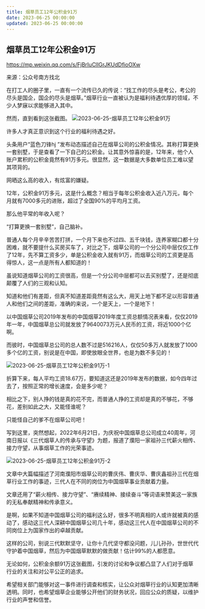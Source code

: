```yaml
---
title: 烟草员工12年公积金91万
date: 2023-06-25 00:00:00
updated: 2023-06-25 00:00:00
---
```



## 烟草员工12年公积金91万



https://mp.weixin.qq.com/s/FjBrIuClIGrJKUdDfioOXw


来源：公众号南方找北 

在打工人的圈子里，一直有一个流传已久的传说：“找工作的尽头是考公，考公的尽头是国企，国企的尽头是烟草。”烟草行业一直被认为是福利待遇优厚的领域，不少人梦寐以求能够进入其中。

然而，直到看到这张截图。
![2023-06-25-烟草员工12年公积金91万](assets/2023-06-25-烟草员工12年公积金91万.jpeg)

许多人才真正意识到这个行业的福利待遇之好。

头条用户“蓝色刀锋hj ”发布动态描述自己在烟草公司的公积金情况。其称打算更换一套别墅，于是查看了一下自己的公积金。让其意外惊喜的是，12年来，他个人账户累积的公积金竟然有91万多元。很显然，这一数据是大多数单位员工难以望其项背的。

网晒这么高的收入，有炫富的嫌疑。

12年，公积金91万多元，这是什么概念？相当于每年公积金收入近八万元，每个月就有7000多元的进账，超过了全国90%的平均月工资。

那么他平常的年收入呢？

“打算更换一套别墅”，自己脑补。

普通人每个月辛辛苦苦打拼，一个月下来也不过四、五千块钱，连养家糊口都十分困难，就不要提什么买房买车了，对比之下，烟草公司的一个分公司中层仅仅工作了12年，先不算工资多少，单是公积金收入就有91万，而烟草公司的工资更是高得惊人，这一点是所有人都知道的！

虽说知道烟草公司的工资很高，但是一个分公司中层都可以去买别墅了，还是彻底颠覆了人们的三观和认知。

知道和他们有差距，但真不知道差距竟然有这么大，用天上地下都不足以形容普通人和他们之间的差距，准确的来说，一个是天上，一个是地下！

以中国烟草公司2019年发布的中国烟草2019年度工资总额情况表来看，仅仅2019年一年，中国烟草总公司就发放了9640073万元人民币的工资，将近1000个亿啊。

而彼时，中国烟草总公司的总人数不过是516216人，仅仅50多万人就发放了1000多个亿的工资，别说是在中国，即使放眼全世界，也是为数不多见的！

![2023-06-25-烟草员工12年公积金91万-1](assets/2023-06-25-烟草员工12年公积金91万-1.jpeg)

折算下来，每人平均工资18.67万，要知道这还是2019年发布的数据，如今四年过去了，按照正常的增长速度，会是多少呢？

相比之下，别人挣的钱是真的花不完，而普通人挣的工资却是真的不够花，不够花，差别如此之大，又能怪谁呢？

只能怪自己的爹不在烟草公司吧！

写到这里，突然想起，2022年6月21日，为庆祝中国烟草总公司成立40周年，河南日报以《三代烟草人的传承与守望》为题，报道了濮阳一家祖孙三代薪火相传、接力守望，从事烟草工作的光荣事迹。

![2023-06-25-烟草员工12年公积金91万-2](assets/2023-06-25-烟草员工12年公积金91万-2.jpeg)

文章中大篇幅描述了河南濮阳市烟草公司的曹庆伟、曹庆华、曹庆鑫祖孙三代在烟草行业工作的事迹，三代人在不同的岗位为中国烟草事业贡献着力量。

文章还用了“薪火相传、接力守望”、“赓续精神、接续奋斗”等词语来赞美这一家族的无私奉献精神和传承意义。

是啊，如果不知道中国烟草公司的福利这么好，很多不明真相的人或许就被真的感动了，感动这三代人深耕中国烟草公司几十年，感动这三代人在中国烟草公司的不同岗位上为国家作出的卓越贡献。

这样的公司，别说三代默默坚守，让你十几代坚守都没问题，儿儿孙孙，世世代代守护着中国烟草，然后为中国烟草默默的做贡献！估计99%的人都愿意。

无论如何，公积金余额91万这张截图，引发的讨论和争议都凸显了人们对于烟草行业的关注和对公平公正的追求。

希望相关部门能够对这一事件进行调查和核实，让公众对烟草行业的认知更加清晰透明。同时，也希望烟草企业能够公开他们的财务状况，回应公众的质疑，以维护行业的声誉和信誉。

